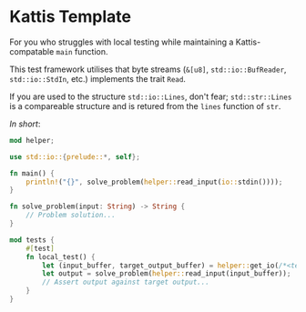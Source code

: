 # Kattis Template

For you who struggles with local testing while maintaining a Kattis-compatable `main` function. 

This test framework utilises that byte streams (`&[u8]`, `std::io::BufReader`, `std::io::StdIn`, etc.) implements the trait `Read`.

If you are used to the structure `std::io::Lines`, don't fear; `std::str::Lines` is a compareable structure and is retured from the `lines` function of `str`.

_In short_:
```rs
mod helper;

use std::io::{prelude::*, self};

fn main() {
    println!("{}", solve_problem(helper::read_input(io::stdin())));
}

fn solve_problem(input: String) -> String {
    // Problem solution...
}

mod tests {
    #[test]
    fn local_test() {
        let (input_buffer, target_output_buffer) = helper::get_io(/*<test-name>*/);
        let output = solve_problem(helper::read_input(input_buffer));
        // Assert output against target output...
    }
}
```